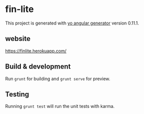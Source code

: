 # fin-lite

This project is generated with [yo angular generator](https://github.com/yeoman/generator-angular)
version 0.11.1.

## website
https://finlite.herokuapp.com/

## Build & development

Run `grunt` for building and `grunt serve` for preview.

## Testing

Running `grunt test` will run the unit tests with karma.

